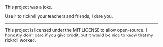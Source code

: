 This project was a joke. 

Use it to rickroll your teachers and friends, I dare you.

-----------------------------

This project is licensed under the MIT LICENSE to allow open-source.
I honestly don't care if you give credit, but it would be nice to know that my rickroll worked.
